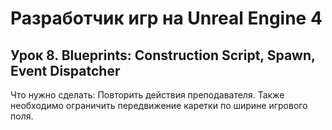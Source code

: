 # Разработчик игр на Unreal Engine 4

## Урок 8. Blueprints: Construction Script, Spawn, Event Dispatcher
Что нужно сделать:
Повторить действия преподавателя. Также необходимо ограничить передвижение каретки по ширине игрового поля.